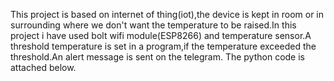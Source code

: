 This project is based on internet of thing(iot),the device is kept in room or in surrounding where we don't want the temperature to be raised.In this project i have used  bolt wifi module(ESP8266) and temperature sensor.A threshold temperature is set in a program,if the temperature exceeded the threshold.An alert message is sent on the telegram.
The python code is attached below.  
